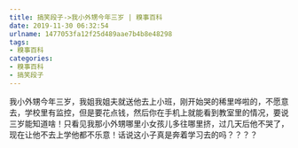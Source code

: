 ```yaml
---
title: 搞笑段子->我小外甥今年三岁 | 糗事百科
date: 2019-11-30 06:32:54
urlname: 1477053fa12f25d489aae7b4b8e48298
tags: 
- 糗事百科
categories:
- 糗事百科
- 搞笑段子
---
```

我小外甥今年三岁，我姐我姐夫就送他去上小班，刚开始哭的稀里哗啦的，不愿意去，学校里有监控，但是要花点钱，然后你在手机上就能看到教室里的情况，要说三岁能知道啥！只看见我那小外甥哪里小女孩儿多往哪里挤，过几天后他不哭了，现在让他不去上学他都不乐意！话说这小子真是奔着学习去的吗？？？？


